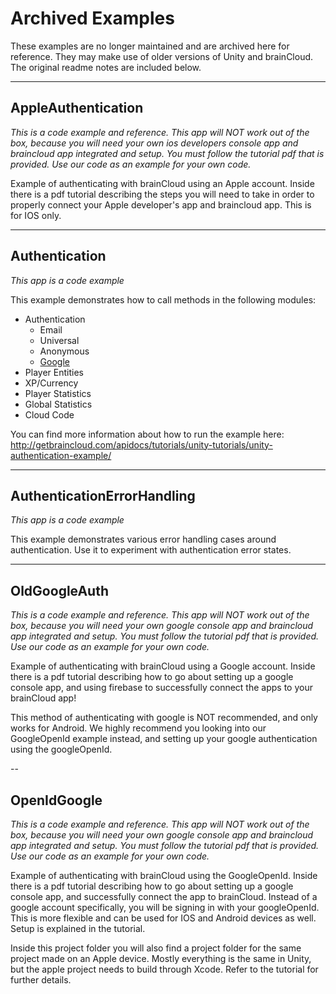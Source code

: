 # Archived Examples

These examples are no longer maintained and are archived here for reference. They may make use of older versions of Unity and brainCloud. The original readme notes are included below.

---

## AppleAuthentication

*This is a code example and reference. This app will NOT work out of the box, because you will need your own ios developers console app and braincloud app integrated and setup. You must follow the tutorial pdf that is provided. Use our code as an example for your own code.*

Example of authenticating with brainCloud using an Apple account. Inside there is a pdf tutorial describing the steps you will need to take in order to properly connect your Apple developer's app and braincloud app. This is for IOS only.

---

## Authentication

*This app is a code example*

This example demonstrates how to call methods in the following modules:

- Authentication
    - Email
    - Universal
    - Anonymous
    - [Google](http://getbraincloud.com/apidocs/portal-usage/authentication-google/)
- Player Entities
- XP/Currency
- Player Statistics
- Global Statistics
- Cloud Code

You can find more information about how to run the example here:
http://getbraincloud.com/apidocs/tutorials/unity-tutorials/unity-authentication-example/

---

## AuthenticationErrorHandling

*This app is a code example*

This example demonstrates various error handling cases around authentication.
Use it to experiment with authentication error states.

---

## OldGoogleAuth

*This is a code example and reference. This app will NOT work out of the box, because you will need your own google console app and braincloud app integrated and setup. You must follow the tutorial pdf that is provided. Use our code as an example for your own code.*

Example of authenticating with brainCloud using a Google account. Inside there is a pdf tutorial describing how to go about setting up a google console app, and using firebase to successfully connect the apps to your brainCloud app!

This method of authenticating with google is NOT recommended, and only works for Android. We highly recommend you looking into our GoogleOpenId example instead, and setting up your google authentication using the googleOpenId.

--

## OpenIdGoogle

*This is a code example and reference. This app will NOT work out of the box, because you will need your own google console app and braincloud app integrated and setup. You must follow the tutorial pdf that is provided. Use our code as an example for your own code.* 

Example of authenticating with brainCloud using the GoogleOpenId. Inside there is a pdf tutorial describing how to go about setting up a google console app, and successfully connect the app to brainCloud. Instead of a google account specifically, you will be signing in with your googleOpenId. This is more flexible and can be used for IOS and Android devices as well. Setup is explained in the tutorial.

Inside this project folder you will also find a project folder for the same project made on an Apple device. Mostly everything is the same in Unity, but the apple project needs to build through Xcode. Refer to the tutorial for further details.
